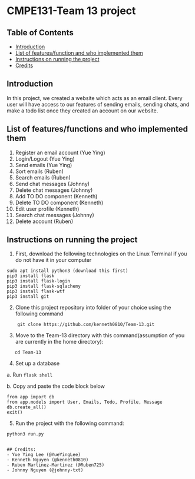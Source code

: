 # CMPE131-Team 13 project

## Table of Contents 
 - [Introduction](#introduction)
 - [List of features/function and who implemented them](#list-of-featuresfunction-and-who-implemented-them)
 - [Instructions on running the project](#instructions-on-running-the-project)
 - [Credits](#credits)

## Introduction 
In this project, we created a website which acts as an email client. Every user will have access to our features of
sending emails, sending chats, and make a todo list once they created an account on our website. 

## List of features/functions and who implemented them 
1. Register an email account (Yue Ying)
2. Login/Logout (Yue Ying)
3. Send emails (Yue Ying)
4. Sort emails (Ruben)
5. Search emails (Ruben)
6. Send chat messages (Johnny)
7. Delete chat messages (Johnny)
8. Add TO DO component (Kenneth)
9. Delete TO DO component (Kenneth)
10. Edit user profile (Kenneth)
11. Search chat messages (Johnny)
12. Delete account (Ruben)

## Instructions on running the project
1. First, download the following technologies on the Linux Terminal if you do not have it in your computer
```
sudo apt install python3 (download this first)
pip3 install flask 
pip3 install flask-login
pip3 install flask-sqlachemy
pip3 install flask-wtf
pip3 install git 
```

2. Clone this project repository into folder of your choice using the following command
```
    git clone https://github.com/kenneth0810/Team-13.git
```

3. Move to the Team-13 directory with this command(assumption of you are currently in the home directory): 
```
   cd Team-13
```
    
4. Set up a database

 a. Run `flask shell`

 b. Copy and paste the code block below

```
from app import db
from app.models import User, Emails, Todo, Profile, Message
db.create_all()
exit()
```

5. Run the project with the following command: 
```
python3 run.py


## Credits: 
- Yue Ying Lee (@YueYingLee)
- Kenneth Nguyen (@kenneth0810)
- Ruben Martinez-Martinez (@Ruben725)
- Johnny Nguyen (@johnny-txt)